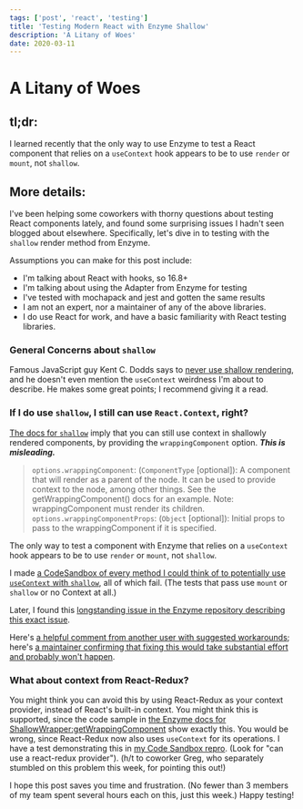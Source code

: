 ```yaml
---
tags: ['post', 'react', 'testing']
title: 'Testing Modern React with Enzyme Shallow'
description: 'A Litany of Woes'
date: 2020-03-11
---
```


# A Litany of Woes

## tl;dr: 
I learned recently that the only way to use Enzyme to test a React component that relies on a `useContext` hook appears to be to use `render` or `mount`, not `shallow`.

## More details:
I've been helping some coworkers with thorny questions about testing React components lately, and found some surprising issues I hadn't seen blogged about elsewhere. Specifically, let's dive in to testing with the `shallow` render method from Enzyme.

Assumptions you can make for this post include: 
- I'm talking about React with hooks, so 16.8+
- I'm talking about using the Adapter from Enzyme for testing
- I've tested with mochapack and jest and gotten the same results
- I am not an expert, nor a maintainer of any of the above libraries. 
- I do use React for work, and have a basic familiarity with React testing libraries.

### General Concerns about `shallow`
Famous JavaScript guy Kent C. Dodds says to [never use shallow rendering](https://kentcdodds.com/blog/why-i-never-use-shallow-rendering), and he doesn't even mention the `useContext` weirdness I'm about to describe. He makes some great points; I recommend giving it a read.

### If I do use `shallow`, I still can use `React.Context`, right?

[The docs for `shallow`](https://enzymejs.github.io/enzyme/docs/api/shallow.html) imply that you can still use context in shallowly rendered components, by providing the `wrappingComponent` option. ***This is misleading.***

> `options.wrappingComponent`: (`ComponentType` [optional]): A component that will render as a parent of the node. It can be used to provide context to the node, among other things. See the getWrappingComponent() docs for an example. Note: wrappingComponent must render its children.
> `options.wrappingComponentProps`: (`Object` [optional]): Initial props to pass to the wrappingComponent if it is specified.

The only way to test a component with Enzyme that relies on a `useContext` hook appears to be to use `render` or `mount`, not `shallow`.

I made [a CodeSandbox of every method I could think of to potentially use `useContext` with `shallow`](https://codesandbox.io/s/priceless-driscoll-j45bv), all of which fail. (The tests that pass use `mount` or `shallow` or no Context at all.)

Later, I found this [longstanding issue in the Enzyme repository describing this exact issue](https://github.com/enzymejs/enzyme/issues/2176). 

Here's [a helpful comment from another user with suggested workarounds](https://github.com/enzymejs/enzyme/issues/2176#issuecomment-532361526); 
here's [a maintainer confirming that fixing this would take substantial effort and probably won't happen](https://github.com/enzymejs/enzyme/issues/2176#issuecomment-532461718). 

### What about context from React-Redux?
You might think you can avoid this by using React-Redux as your context provider, instead of React's built-in context. You might think this is supported, since the code sample in [the Enzyme docs for ShallowWrapper:getWrappingComponent](https://enzymejs.github.io/enzyme/docs/api/ShallowWrapper/getWrappingComponent.html) show exactly this. You would be wrong, since React-Redux now also uses `useContext` for its operations. I have a test demonstrating this in [my Code Sandbox repro](https://codesandbox.io/s/priceless-driscoll-j45bv). (Look for "can use a react-redux provider"). (h/t to coworker Greg, who separately stumbled on this problem this week, for pointing this out!)

I hope this post saves you time and frustration. (No fewer than 3 members of my team spent several hours each on this, just this week.) Happy testing!